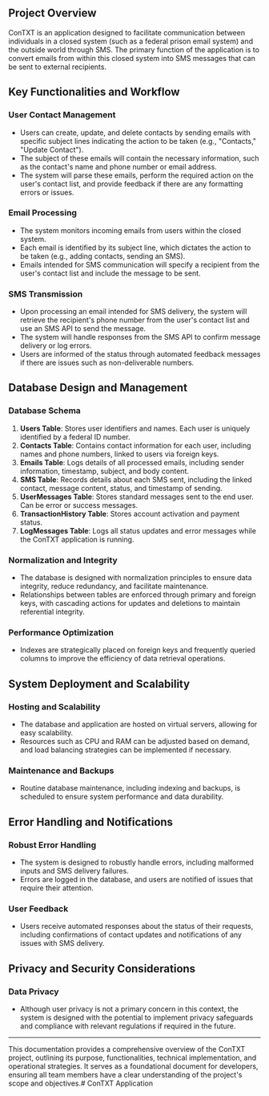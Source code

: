 ## Project Overview

ConTXT is an application designed to facilitate communication between individuals in a closed system (such as a federal prison email system) and the outside world through SMS. The primary function of the application is to convert emails from within this closed system into SMS messages that can be sent to external recipients.

## Key Functionalities and Workflow

### User Contact Management

- Users can create, update, and delete contacts by sending emails with specific subject lines indicating the action to be taken (e.g., "Contacts," "Update Contact").
- The subject of these emails will contain the necessary information, such as the contact's name and phone number or email address.
- The system will parse these emails, perform the required action on the user's contact list, and provide feedback if there are any formatting errors or issues.

### Email Processing

- The system monitors incoming emails from users within the closed system.
- Each email is identified by its subject line, which dictates the action to be taken (e.g., adding contacts, sending an SMS).
- Emails intended for SMS communication will specify a recipient from the user's contact list and include the message to be sent.

### SMS Transmission

- Upon processing an email intended for SMS delivery, the system will retrieve the recipient's phone number from the user's contact list and use an SMS API to send the message.
- The system will handle responses from the SMS API to confirm message delivery or log errors.
- Users are informed of the status through automated feedback messages if there are issues such as non-deliverable numbers.

## Database Design and Management

### Database Schema

1. **Users Table**: Stores user identifiers and names. Each user is uniquely identified by a federal ID number.
2. **Contacts Table**: Contains contact information for each user, including names and phone numbers, linked to users via foreign keys.
3. **Emails Table**: Logs details of all processed emails, including sender information, timestamp, subject, and body content.
4. **SMS Table**: Records details about each SMS sent, including the linked contact, message content, status, and timestamp of sending.
5. **UserMessages Table**: Stores standard messages sent to the end user. Can be error or success messages.
6. **TransactionHistory Table**: Stores account activation and payment status.
7. **LogMessages Table**: Logs all status updates and error messages while the ConTXT application is running.

### Normalization and Integrity

- The database is designed with normalization principles to ensure data integrity, reduce redundancy, and facilitate maintenance.
- Relationships between tables are enforced through primary and foreign keys, with cascading actions for updates and deletions to maintain referential integrity.

### Performance Optimization

- Indexes are strategically placed on foreign keys and frequently queried columns to improve the efficiency of data retrieval operations.

## System Deployment and Scalability

### Hosting and Scalability

- The database and application are hosted on virtual servers, allowing for easy scalability.
- Resources such as CPU and RAM can be adjusted based on demand, and load balancing strategies can be implemented if necessary.

### Maintenance and Backups

- Routine database maintenance, including indexing and backups, is scheduled to ensure system performance and data durability.

## Error Handling and Notifications

### Robust Error Handling

- The system is designed to robustly handle errors, including malformed inputs and SMS delivery failures.
- Errors are logged in the database, and users are notified of issues that require their attention.

### User Feedback

- Users receive automated responses about the status of their requests, including confirmations of contact updates and notifications of any issues with SMS delivery.

## Privacy and Security Considerations

### Data Privacy

- Although user privacy is not a primary concern in this context, the system is designed with the potential to implement privacy safeguards and compliance with relevant regulations if required in the future.

---

This documentation provides a comprehensive overview of the ConTXT project, outlining its purpose, functionalities, technical implementation, and operational strategies. It serves as a foundational document for developers, ensuring all team members have a clear understanding of the project's scope and objectives.# ConTXT Application

